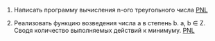 1. Написать программу вычисления n-ого треугольного числа
[PNL](ext01.java)

2. Реализовать функцию возведения числа а в степень b. a, b ∈ Z. Сводя количество выполняемых действий к минимуму. 
[PNL](ext02.java)